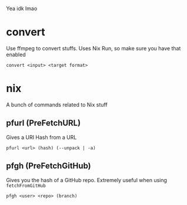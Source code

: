 Yea idk lmao

# convert

Use ffmpeg to convert stuffs. Uses Nix Run, so make sure you have that enabled

```nu
convert <input> <target format>
```

# nix

A bunch of commands related to Nix stuff

## pfurl (PreFetchURL)

Gives a URI Hash from a URL

```nu
pfurl <url> (hash) (--unpack | -a)
```

## pfgh (PreFetchGitHub)

Gives you the hash of a GitHub repo. Extremely useful when using `fetchFromGitHub`

```nu
pfgh <user> <repo> (branch)
```
